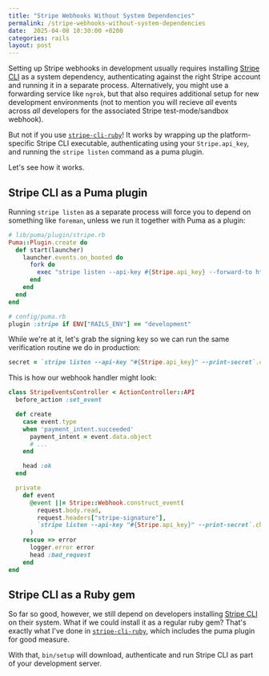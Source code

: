 ```yaml
---
title: "Stripe Webhooks Without System Dependencies"
permalink: /stripe-webhooks-without-system-dependencies
date:  2025-04-08 10:30:00 +0200
categories: rails
layout: post
---
```


Setting up Stripe webhooks in development usually requires installing [Stripe CLI](https://docs.stripe.com/stripe-cli) as a system dependency, authenticating against the right Stripe account and running it in a separate process. Alternatively, you might use a forwarding service like `ngrok`, but that also requires additional setup for new development environments (not to mention you will recieve *all* events across *all* developers for the associated Stripe test-mode/sandbox webhook).

But not if you use [`stripe-cli-ruby`](https://github.com/zachasme/stripe-cli-ruby)! It works by wrapping up the platform-specific Stripe CLI executable, authenticating using your `Stripe.api_key`, and running the `stripe listen` command as a puma plugin.

Let's see how it works.

## Stripe CLI as a Puma plugin

Running `stripe listen` as a separate process will force you to depend on something like `foreman`, unless we run it together with Puma as a plugin:

```ruby
# lib/puma/plugin/stripe.rb
Puma::Plugin.create do
  def start(launcher)
    launcher.events.on_booted do
      fork do
        exec "stripe listen --api-key #{Stripe.api_key} --forward-to http://localhost:3000/stripe_event"
      end
    end
  end
end

# config/puma.rb
plugin :stripe if ENV["RAILS_ENV"] == "development"
```

While we're at it, let's grab the signing key so we can run the same verification routine we do in production:

```ruby
secret = `stripe listen --api-key "#{Stripe.api_key}" --print-secret`.chomp
```

This is how our webhook handler might look:

```ruby
class StripeEventsController < ActionController::API
  before_action :set_event

  def create
    case event.type
    when 'payment_intent.succeeded'
      payment_intent = event.data.object
      # ...
    end

    head :ok
  end

  private
    def event
      @event ||= Stripe::Webhook.construct_event(
        request.body.read,
        request.headers["stripe-signature"],
        `stripe listen --api-key "#{Stripe.api_key}" --print-secret`.chomp
      )
    rescue => error
      logger.error error
      head :bad_request
    end
end
```

## Stripe CLI as a Ruby gem

So far so good, however, we still depend on developers installing [Stripe CLI](https://docs.stripe.com/stripe-cli) on their system. What if we could install it as a regular ruby gem? That's exactly what I've done in [`stripe-cli-ruby`](https://github.com/zachasme/stripe-cli-ruby), which includes the puma plugin for good measure.

With that, `bin/setup` will download, authenticate and run Stripe CLI as part of your development server.
